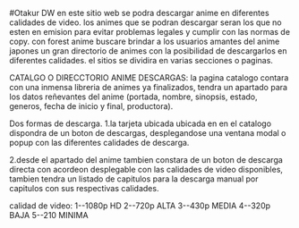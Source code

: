#Otakur DW
en este sitio web se podra descargar anime en diferentes calidades de video.
los animes que se podran descargar seran los que no esten en emision para evitar problemas legales y cumplir con las normas de copy.
con forest anime buscare brindar a los usuarios amantes del anime japones un gran directorio de animes con la posibilidad de descargarlos en diferentes calidades.
el sitios se dividira en varias secciones o paginas.

CATALGO O DIRECCTORIO ANIME DESCARGAS:
la pagina catalogo contara con una inmensa libreria de animes ya finalizados, tendra un apartado para los datos reñevantes del anime (portada, nombre, sinopsis, estado, generos, fecha de inicio y final, productora).

Dos formas de descarga.
1.la tarjeta ubicada ubicada en en el catalogo dispondra de un boton de descargas, desplegandose una ventana modal o popup con las diferentes calidades de descarga.

2.desde el apartado del anime tambien constara de un boton de descarga directa con acordeon desplegable con las calidades de video disponibles, tambien tendra un listado de capitulos para la descarga manual por capitulos con sus respectivas calidades.

calidad de video:
1--1080p HD
2--720p ALTA
3--430p MEDIA
4--320p BAJA
5--210 MINIMA
